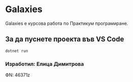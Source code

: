 # Galaxies

 Galaxies е курсова работа по Практикум програмиране.

## За да пуснете проекта във VS Code


```bash
dotnet run
```

### Изработил: Елица Димитрова
ФN: 46371z
